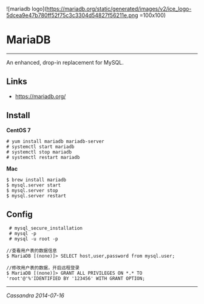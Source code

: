 ![mariadb logo](https://mariadb.org/static/generated/images/v2/ice_logo-5dcea9e47b780ff52f75c3c3304d54827f56211e.png =100x100)

MariaDB
=======
------------------
An enhanced, drop-in replacement for MySQL.

## Links

- <https://mariadb.org/>

## Install
**CentOS 7**

	# yum install mariadb mariadb-server 
	# systemctl start mariadb 
	# systemctl stop mariadb
	# systemctl restart mariadb
	
**Mac**

	$ brew install mariadb 
	$ mysql.server start
    $ mysql.server stop
    $ mysql.server restart
	
## Config	
     
     # mysql_secure_installation 
     # mysql -p  
     # mysql -u root -p
     
	//查看用户表的数据信息
	$ MariaDB [(none)]> SELECT host,user,password from mysql.user; 

	//修改用户表的数据，开启远程登录
	$ MariaDB [(none)]> GRANT ALL PRIVILEGES ON *.* TO 'root'@'%'IDENTIFIED BY '123456' WITH GRANT OPTION; 
	
-----------------------
_Cassandra 2014-07-16_	